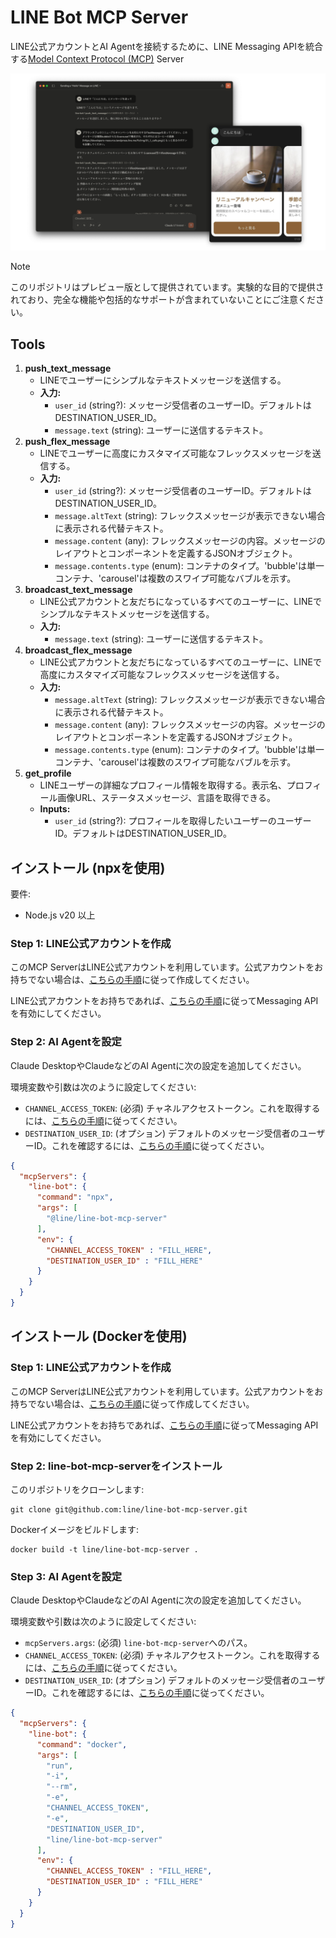 # LINE Bot MCP Server

LINE公式アカウントとAI Agentを接続するために、LINE Messaging APIを統合する[Model Context Protocol (MCP)](https://github.com/modelcontextprotocol) Server

![](/assets/demo.ja.png)

> [!NOTE]
> このリポジトリはプレビュー版として提供されています。実験的な目的で提供されており、完全な機能や包括的なサポートが含まれていないことにご注意ください。

## Tools

1. **push_text_message**
   - LINEでユーザーにシンプルなテキストメッセージを送信する。
   - **入力:**
     - `user_id` (string?): メッセージ受信者のユーザーID。デフォルトはDESTINATION_USER_ID。
     - `message.text` (string): ユーザーに送信するテキスト。
2. **push_flex_message**
   - LINEでユーザーに高度にカスタマイズ可能なフレックスメッセージを送信する。
   - **入力:**
     - `user_id` (string?): メッセージ受信者のユーザーID。デフォルトはDESTINATION_USER_ID。
     - `message.altText` (string): フレックスメッセージが表示できない場合に表示される代替テキスト。
     - `message.content` (any): フレックスメッセージの内容。メッセージのレイアウトとコンポーネントを定義するJSONオブジェクト。
     - `message.contents.type` (enum): コンテナのタイプ。'bubble'は単一コンテナ、'carousel'は複数のスワイプ可能なバブルを示す。
3. **broadcast_text_message**
   - LINE公式アカウントと友だちになっているすべてのユーザーに、LINEでシンプルなテキストメッセージを送信する。
   - **入力:**
     - `message.text` (string): ユーザーに送信するテキスト。
4. **broadcast_flex_message**
   - LINE公式アカウントと友だちになっているすべてのユーザーに、LINEで高度にカスタマイズ可能なフレックスメッセージを送信する。
   - **入力:**
     - `message.altText` (string): フレックスメッセージが表示できない場合に表示される代替テキスト。
     - `message.content` (any): フレックスメッセージの内容。メッセージのレイアウトとコンポーネントを定義するJSONオブジェクト。
     - `message.contents.type` (enum): コンテナのタイプ。'bubble'は単一コンテナ、'carousel'は複数のスワイプ可能なバブルを示す。
5. **get_profile**
   - LINEユーザーの詳細なプロフィール情報を取得する。表示名、プロフィール画像URL、ステータスメッセージ、言語を取得できる。
   - **Inputs:**
      - `user_id` (string?): プロフィールを取得したいユーザーのユーザーID。デフォルトはDESTINATION_USER_ID。

## インストール (npxを使用)

要件:
- Node.js v20 以上

### Step 1: LINE公式アカウントを作成

このMCP ServerはLINE公式アカウントを利用しています。公式アカウントをお持ちでない場合は、[こちらの手順](https://developers.line.biz/ja/docs/messaging-api/getting-started/#create-oa)に従って作成してください。

LINE公式アカウントをお持ちであれば、[こちらの手順](https://developers.line.biz/ja/docs/messaging-api/getting-started/#using-oa-manager)に従ってMessaging APIを有効にしてください。

### Step 2: AI Agentを設定

Claude DesktopやClaudeなどのAI Agentに次の設定を追加してください。

環境変数や引数は次のように設定してください:

- `CHANNEL_ACCESS_TOKEN`: (必須) チャネルアクセストークン。これを取得するには、[こちらの手順](https://developers.line.biz/ja/docs/basics/channel-access-token/#long-lived-channel-access-token)に従ってください。
- `DESTINATION_USER_ID`: (オプション) デフォルトのメッセージ受信者のユーザーID。これを確認するには、[こちらの手順](https://developers.line.biz/ja/docs/messaging-api/getting-user-ids/#get-own-user-id)に従ってください。

```json
{
  "mcpServers": {
    "line-bot": {
      "command": "npx",
      "args": [
        "@line/line-bot-mcp-server"
      ],
      "env": {
        "CHANNEL_ACCESS_TOKEN" : "FILL_HERE",
        "DESTINATION_USER_ID" : "FILL_HERE"
      }
    }
  }
}
```

## インストール (Dockerを使用)

### Step 1: LINE公式アカウントを作成

このMCP ServerはLINE公式アカウントを利用しています。公式アカウントをお持ちでない場合は、[こちらの手順](https://developers.line.biz/ja/docs/messaging-api/getting-started/#create-oa)に従って作成してください。

LINE公式アカウントをお持ちであれば、[こちらの手順](https://developers.line.biz/ja/docs/messaging-api/getting-started/#using-oa-manager)に従ってMessaging APIを有効にしてください。

### Step 2: line-bot-mcp-serverをインストール

このリポジトリをクローンします:

```
git clone git@github.com:line/line-bot-mcp-server.git
```

Dockerイメージをビルドします:
```
docker build -t line/line-bot-mcp-server .
```

### Step 3: AI Agentを設定

Claude DesktopやClaudeなどのAI Agentに次の設定を追加してください。

環境変数や引数は次のように設定してください:

- `mcpServers.args`: (必須) `line-bot-mcp-server`へのパス。
- `CHANNEL_ACCESS_TOKEN`: (必須) チャネルアクセストークン。これを取得するには、[こちらの手順](https://developers.line.biz/ja/docs/basics/channel-access-token/#long-lived-channel-access-token)に従ってください。
- `DESTINATION_USER_ID`: (オプション) デフォルトのメッセージ受信者のユーザーID。これを確認するには、[こちらの手順](https://developers.line.biz/ja/docs/messaging-api/getting-user-ids/#get-own-user-id)に従ってください。

```json
{
  "mcpServers": {
    "line-bot": {
      "command": "docker",
      "args": [
        "run",
        "-i",
        "--rm",
        "-e",
        "CHANNEL_ACCESS_TOKEN",
        "-e",
        "DESTINATION_USER_ID",
        "line/line-bot-mcp-server"
      ],
      "env": {
        "CHANNEL_ACCESS_TOKEN" : "FILL_HERE",
        "DESTINATION_USER_ID" : "FILL_HERE"
      }
    }
  }
}
```
